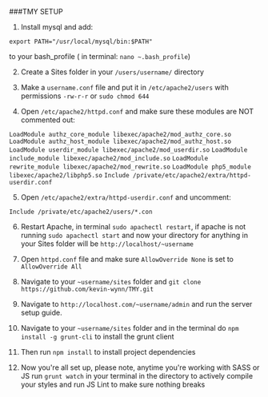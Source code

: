 ###TMY SETUP

1. Install mysql and add:

  `export PATH="/usr/local/mysql/bin:$PATH"`
  
  to your bash_profile ( in terminal: `nano ~.bash_profile`)
  
2. Create a Sites folder in your `/users/username/` directory

3. Make a `username.conf` file and put it in `/etc/apache2/users` with permissions `-rw-r-r` or `sudo chmod 644`

4. Open `/etc/apache2/httpd.conf` and make sure these modules are NOT commented out:

  `LoadModule authz_core_module libexec/apache2/mod_authz_core.so`
  `LoadModule authz_host_module libexec/apache2/mod_authz_host.so`
  `LoadModule userdir_module libexec/apache2/mod_userdir.so`
  `LoadModule include_module libexec/apache2/mod_include.so`
  `LoadModule rewrite_module libexec/apache2/mod_rewrite.so`
  `LoadModule php5_module libexec/apache2/libphp5.so`
  `Include /private/etc/apache2/extra/httpd-userdir.conf`
  
5. Open `/etc/apache2/extra/httpd-userdir.conf` and uncomment:
  
  `Include /private/etc/apache2/users/*.con`
  
6. Restart Apache, in terminal `sudo apachectl restart`, if apache is not running `sudo apachectl start` and now your directory for anything in your Sites folder will be `http://localhost/~username`

7. Open `httpd.conf` file and make sure `AllowOverride None` is set to `AllowOverride All`

8. Navigate to your `~username/sites` folder and `git clone https://github.com/kevin-wynn/TMY.git`

9. Navigate to `http://localhost.com/~username/admin` and run the server setup guide.

10. Navigate to your `~username/sites` folder and in the terminal do `npm install -g grunt-cli` to install the grunt client

11. Then run `npm install` to install project dependencies

12. Now you're all set up, please note, anytime you're working with SASS or JS run `grunt watch` in your terminal in the directory to actively compile your styles and run JS Lint to make sure nothing breaks
